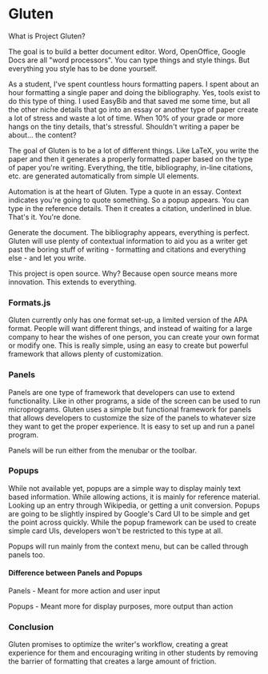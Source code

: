 Gluten
======

What is Project Gluten?

The goal is to build a better document editor. Word, OpenOffice, Google Docs are all "word processors". You can type things and style things.
But everything you style has to be done yourself.

As a student, I've spent countless hours formatting papers. I spent about an hour formatting a single paper and doing the bibliography.
Yes, tools exist to do this type of thing. I used EasyBib and that saved me some time, but all the other niche details that go into an essay
or another type of paper create a lot of stress and waste a lot of time. When 10% of your grade or more hangs on the tiny details, that's stressful.
Shouldn't writing a paper be about... the content?

The goal of Gluten is to be a lot of different things. Like LaTeX, you write the paper and then it generates a properly formatted paper
based on the type of paper you're writing. Everything, the title, bibliography, in-line citations, etc. are generated automatically from
simple UI elements. 

Automation is at the heart of Gluten. Type a quote in an essay. Context indicates you're going to quote something. So a popup appears.
You can type in the reference details. Then it creates a citation, underlined in blue. That's it. You're done. 

Generate the document. The bibliography appears, everything is perfect. Gluten will use plenty of contextual information to aid you as a writer get
past the boring stuff of writing - formatting and citations and everything else - and let you write.

This project is open source. Why? Because open source means more innovation. This extends to everything.

### Formats.js

Gluten currently only has one format set-up, a limited version of the APA format. People will want different things, and instead
of waiting for a large company to hear the wishes of one person, you can create your own format or modify one. This is 
really simple, using an easy to create but powerful framework that allows plenty of customization.

### Panels

Panels are one type of framework that developers can use to extend functionality. Like in other programs, a side of the screen
can be used to run microprograms. Gluten uses a simple but functional framework for panels that allows developers to customize
the size of the panels to whatever size they want to get the proper experience. It is easy to set up and run a panel program.

Panels will be run either from the menubar or the toolbar.

### Popups

While not available yet, popups are a simple way to display mainly text based information. While allowing actions, it is mainly for reference material.
Looking up an entry through Wikipedia, or getting a unit conversion. Popups are going to be slightly inspired by Google's Card UI to be simple and get the point 
across quickly. While the popup framework can be used to create simple card UIs, developers won't be restricted to this type at all.

Popups will run mainly from the context menu, but can be called through panels too.

#### Difference between Panels and Popups
Panels - Meant for more action and user input

Popups - Meant more for display purposes, more output than action

### Conclusion

Gluten promises to optimize the writer's workflow, creating a great experience for them and encouraging writing in other students by 
removing the barrier of formatting that creates a large amount of friction.
